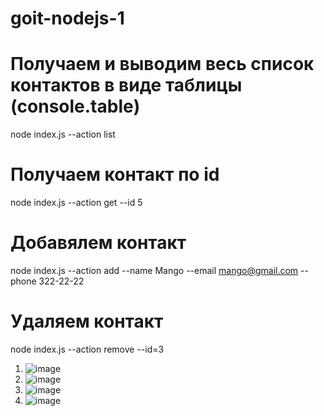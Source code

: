 # goit-nodejs-1

# Получаем и выводим весь список контактов в виде таблицы (console.table)
node index.js --action list

# Получаем контакт по id
node index.js --action get --id 5

# Добавялем контакт
node index.js --action add --name Mango --email mango@gmail.com --phone 322-22-22

# Удаляем контакт
node index.js --action remove --id=3

1. ![image](https://user-images.githubusercontent.com/32734778/211913910-d138874c-62c1-4175-ab47-26791fae8f70.png)
2. ![image](https://user-images.githubusercontent.com/32734778/211914000-749e85df-731b-4e17-8995-d8f52725f3ca.png)
3. ![image](https://user-images.githubusercontent.com/32734778/211914322-22dbd413-f0c5-4099-8152-f0838fb09ae7.png)
4. ![image](https://user-images.githubusercontent.com/32734778/211915561-7d06752b-cd65-42d2-9d77-11246991c201.png)

